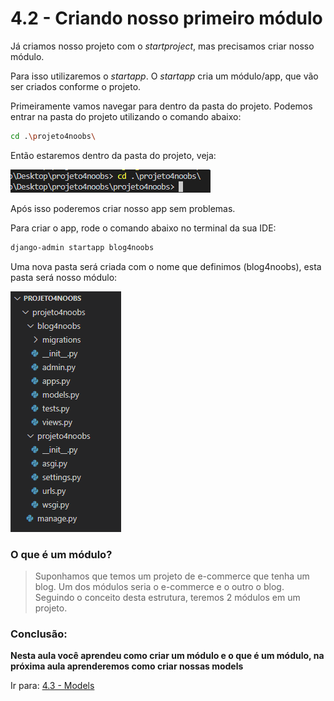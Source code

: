 # 4.2 - Criando nosso primeiro módulo

Já criamos nosso projeto com o *startproject*, mas precisamos criar nosso módulo.

Para isso utilizaremos o *startapp*. O *startapp* cria um módulo/app, que vão ser criados conforme o projeto.

Primeiramente vamos navegar para dentro da pasta do projeto. Podemos entrar na pasta do projeto utilizando o comando
abaixo:

```bash
cd .\projeto4noobs\
```

Então estaremos dentro da pasta do projeto, veja:

<img src="../images/cd-min.png">

Após isso poderemos criar nosso app sem problemas.

Para criar o app, rode o comando abaixo no terminal da sua IDE:

```bash
django-admin startapp blog4noobs
```

Uma nova pasta será criada com o nome que definimos (blog4noobs), esta pasta será nosso módulo:

<img src="../images/projeto2-min.png">

### O que é um módulo?

> Suponhamos que temos um projeto de e-commerce que tenha um blog. Um dos módulos seria o e-commerce e o outro o blog.
> Seguindo o conceito desta estrutura, teremos 2 módulos em um projeto.

### Conclusão:

**Nesta aula você aprendeu como criar um módulo e o que é um módulo, na próxima aula aprenderemos como criar nossas models**

Ir para: [4.3 - Models](3-Models.md)